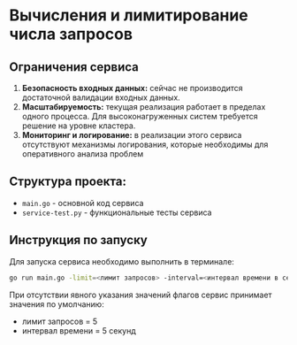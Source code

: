 # Вычисления и лимитирование числа запросов

## Ограничения сервиса

1. **Безопасность входных данных:** 
сейчас не производится достаточной валидации входных данных.
2. **Масштабируемость:** текущая реализация работает в пределах одного процесса.
Для высоконагруженных систем требуется решение на уровне кластера.
3. **Мониторинг и логирование:** в реализации этого сервиса отсутствуют
механизмы логирования, которые необходимы для оперативного анализа проблем

## Структура проекта:

- `main.go` - основной код сервиса
- `service-test.py` - функциональные тесты сервиса

## Инструкция по запуску

Для запуска сервиса необходимо выполнить в терминале:
```bash
go run main.go -limit=<лимит запросов> -interval=<интервал времени в секундах>s
```
При отсутствии явного указания значений флагов сервис принимает значения по 
умолчанию: 
- лимит запросов = 5
- интервал времени = 5 секунд